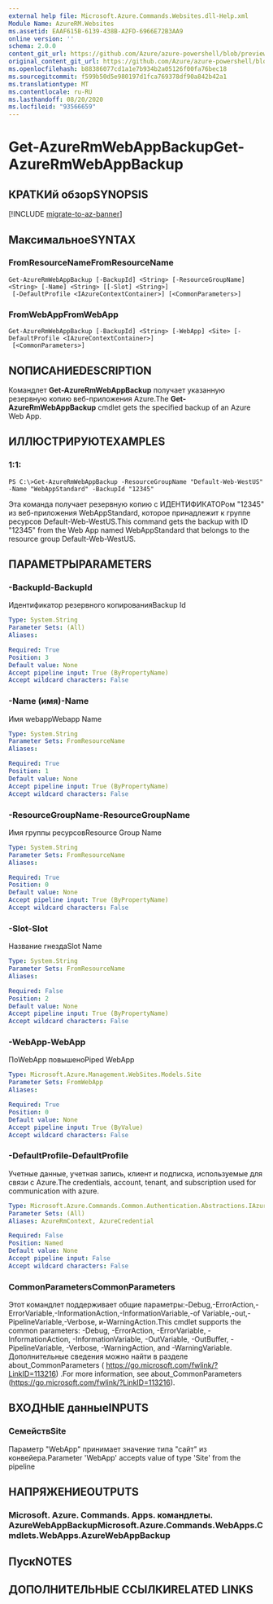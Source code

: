 ```yaml
---
external help file: Microsoft.Azure.Commands.Websites.dll-Help.xml
Module Name: AzureRM.Websites
ms.assetid: EAAF615B-6139-438B-A2FD-6966E72B3AA9
online version: ''
schema: 2.0.0
content_git_url: https://github.com/Azure/azure-powershell/blob/preview/src/ResourceManager/Websites/Commands.Websites/help/Get-AzureRmWebAppBackup.md
original_content_git_url: https://github.com/Azure/azure-powershell/blob/preview/src/ResourceManager/Websites/Commands.Websites/help/Get-AzureRmWebAppBackup.md
ms.openlocfilehash: b88386077cd1a1e7b934b2a05126f00fa76bec18
ms.sourcegitcommit: f599b50d5e980197d1fca769378df90a842b42a1
ms.translationtype: MT
ms.contentlocale: ru-RU
ms.lasthandoff: 08/20/2020
ms.locfileid: "93566659"
---
```

# <span data-ttu-id="01e24-101">Get-AzureRmWebAppBackup</span><span class="sxs-lookup"><span data-stu-id="01e24-101">Get-AzureRmWebAppBackup</span></span>

## <span data-ttu-id="01e24-102">КРАТКИй обзор</span><span class="sxs-lookup"><span data-stu-id="01e24-102">SYNOPSIS</span></span>

[!INCLUDE [migrate-to-az-banner](../../includes/migrate-to-az-banner.md)]

## <span data-ttu-id="01e24-103">Максимальное</span><span class="sxs-lookup"><span data-stu-id="01e24-103">SYNTAX</span></span>

### <span data-ttu-id="01e24-104">FromResourceName</span><span class="sxs-lookup"><span data-stu-id="01e24-104">FromResourceName</span></span>
```
Get-AzureRmWebAppBackup [-BackupId] <String> [-ResourceGroupName] <String> [-Name] <String> [[-Slot] <String>]
 [-DefaultProfile <IAzureContextContainer>] [<CommonParameters>]
```

### <span data-ttu-id="01e24-105">FromWebApp</span><span class="sxs-lookup"><span data-stu-id="01e24-105">FromWebApp</span></span>
```
Get-AzureRmWebAppBackup [-BackupId] <String> [-WebApp] <Site> [-DefaultProfile <IAzureContextContainer>]
 [<CommonParameters>]
```

## <span data-ttu-id="01e24-106">NОПИСАНИЕ</span><span class="sxs-lookup"><span data-stu-id="01e24-106">DESCRIPTION</span></span>
<span data-ttu-id="01e24-107">Командлет **Get-AzureRmWebAppBackup** получает указанную резервную копию веб-приложения Azure.</span><span class="sxs-lookup"><span data-stu-id="01e24-107">The **Get-AzureRmWebAppBackup** cmdlet gets the specified backup of an Azure Web App.</span></span>

## <span data-ttu-id="01e24-108">ИЛЛЮСТРИРУЮТ</span><span class="sxs-lookup"><span data-stu-id="01e24-108">EXAMPLES</span></span>

### <span data-ttu-id="01e24-109">1:</span><span class="sxs-lookup"><span data-stu-id="01e24-109">1:</span></span>
```
PS C:\>Get-AzureRmWebAppBackup -ResourceGroupName "Default-Web-WestUS" -Name "WebAppStandard" -BackupId "12345"
```

<span data-ttu-id="01e24-110">Эта команда получает резервную копию с ИДЕНТИФИКАТОРом "12345" из веб-приложения WebAppStandard, которое принадлежит к группе ресурсов Default-Web-WestUS.</span><span class="sxs-lookup"><span data-stu-id="01e24-110">This command gets the backup with ID "12345" from the Web App named WebAppStandard that belongs to the resource group Default-Web-WestUS.</span></span>

## <span data-ttu-id="01e24-111">ПАРАМЕТРЫ</span><span class="sxs-lookup"><span data-stu-id="01e24-111">PARAMETERS</span></span>

### <span data-ttu-id="01e24-112">-BackupId</span><span class="sxs-lookup"><span data-stu-id="01e24-112">-BackupId</span></span>
<span data-ttu-id="01e24-113">Идентификатор резервного копирования</span><span class="sxs-lookup"><span data-stu-id="01e24-113">Backup Id</span></span>

```yaml
Type: System.String
Parameter Sets: (All)
Aliases: 

Required: True
Position: 3
Default value: None
Accept pipeline input: True (ByPropertyName)
Accept wildcard characters: False
```

### <span data-ttu-id="01e24-114">-Name (имя)</span><span class="sxs-lookup"><span data-stu-id="01e24-114">-Name</span></span>
<span data-ttu-id="01e24-115">Имя webapp</span><span class="sxs-lookup"><span data-stu-id="01e24-115">Webapp Name</span></span>

```yaml
Type: System.String
Parameter Sets: FromResourceName
Aliases: 

Required: True
Position: 1
Default value: None
Accept pipeline input: True (ByPropertyName)
Accept wildcard characters: False
```

### <span data-ttu-id="01e24-116">-ResourceGroupName</span><span class="sxs-lookup"><span data-stu-id="01e24-116">-ResourceGroupName</span></span>
<span data-ttu-id="01e24-117">Имя группы ресурсов</span><span class="sxs-lookup"><span data-stu-id="01e24-117">Resource Group Name</span></span>

```yaml
Type: System.String
Parameter Sets: FromResourceName
Aliases: 

Required: True
Position: 0
Default value: None
Accept pipeline input: True (ByPropertyName)
Accept wildcard characters: False
```

### <span data-ttu-id="01e24-118">-Slot</span><span class="sxs-lookup"><span data-stu-id="01e24-118">-Slot</span></span>
<span data-ttu-id="01e24-119">Название гнезда</span><span class="sxs-lookup"><span data-stu-id="01e24-119">Slot Name</span></span>

```yaml
Type: System.String
Parameter Sets: FromResourceName
Aliases: 

Required: False
Position: 2
Default value: None
Accept pipeline input: True (ByPropertyName)
Accept wildcard characters: False
```

### <span data-ttu-id="01e24-120">-WebApp</span><span class="sxs-lookup"><span data-stu-id="01e24-120">-WebApp</span></span>
<span data-ttu-id="01e24-121">ПоWebApp повышено</span><span class="sxs-lookup"><span data-stu-id="01e24-121">Piped WebApp</span></span>

```yaml
Type: Microsoft.Azure.Management.WebSites.Models.Site
Parameter Sets: FromWebApp
Aliases: 

Required: True
Position: 0
Default value: None
Accept pipeline input: True (ByValue)
Accept wildcard characters: False
```

### <span data-ttu-id="01e24-122">-DefaultProfile</span><span class="sxs-lookup"><span data-stu-id="01e24-122">-DefaultProfile</span></span>
<span data-ttu-id="01e24-123">Учетные данные, учетная запись, клиент и подписка, используемые для связи с Azure.</span><span class="sxs-lookup"><span data-stu-id="01e24-123">The credentials, account, tenant, and subscription used for communication with azure.</span></span>

```yaml
Type: Microsoft.Azure.Commands.Common.Authentication.Abstractions.IAzureContextContainer
Parameter Sets: (All)
Aliases: AzureRmContext, AzureCredential

Required: False
Position: Named
Default value: None
Accept pipeline input: False
Accept wildcard characters: False
```

### <span data-ttu-id="01e24-124">CommonParameters</span><span class="sxs-lookup"><span data-stu-id="01e24-124">CommonParameters</span></span>
<span data-ttu-id="01e24-125">Этот командлет поддерживает общие параметры:-Debug,-ErrorAction,-ErrorVariable,-InformationAction,-InformationVariable,-of Variable,-out,-PipelineVariable,-Verbose, и-WarningAction.</span><span class="sxs-lookup"><span data-stu-id="01e24-125">This cmdlet supports the common parameters: -Debug, -ErrorAction, -ErrorVariable, -InformationAction, -InformationVariable, -OutVariable, -OutBuffer, -PipelineVariable, -Verbose, -WarningAction, and -WarningVariable.</span></span> <span data-ttu-id="01e24-126">Дополнительные сведения можно найти в разделе about_CommonParameters ( https://go.microsoft.com/fwlink/?LinkID=113216) .</span><span class="sxs-lookup"><span data-stu-id="01e24-126">For more information, see about_CommonParameters (https://go.microsoft.com/fwlink/?LinkID=113216).</span></span>

## <span data-ttu-id="01e24-127">ВХОДНЫЕ данные</span><span class="sxs-lookup"><span data-stu-id="01e24-127">INPUTS</span></span>

### <span data-ttu-id="01e24-128">Семейств</span><span class="sxs-lookup"><span data-stu-id="01e24-128">Site</span></span>
<span data-ttu-id="01e24-129">Параметр "WebApp" принимает значение типа "сайт" из конвейера.</span><span class="sxs-lookup"><span data-stu-id="01e24-129">Parameter 'WebApp' accepts value of type 'Site' from the pipeline</span></span>

## <span data-ttu-id="01e24-130">НАПРЯЖЕНИЕ</span><span class="sxs-lookup"><span data-stu-id="01e24-130">OUTPUTS</span></span>

### <span data-ttu-id="01e24-131">Microsoft. Azure. Commands. Apps. командлеты. AzureWebAppBackup</span><span class="sxs-lookup"><span data-stu-id="01e24-131">Microsoft.Azure.Commands.WebApps.Cmdlets.WebApps.AzureWebAppBackup</span></span>

## <span data-ttu-id="01e24-132">Пуск</span><span class="sxs-lookup"><span data-stu-id="01e24-132">NOTES</span></span>

## <span data-ttu-id="01e24-133">ДОПОЛНИТЕЛЬНЫЕ ССЫЛКИ</span><span class="sxs-lookup"><span data-stu-id="01e24-133">RELATED LINKS</span></span>

